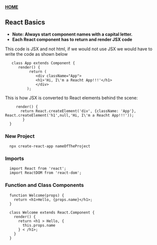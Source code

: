 [**HOME**](/index.md)


## React Basics

* **Note: Always start component names with a capital letter.**
* **Each React component has to return and render JSX code**

    
 This code is JSX and not html, if we would not use JSX we would have to write the code as shown below 
 
       class App extends Component {
          render() {
               return (
                  <div className="App">
                  <h1>'Hi, I\'m a Reacht App!!!'</h1>
                  </div>
              );
              
              
This is how JSX is converted to React elements behind the scene:

         render() {
           return React.createElement('div', {className: 'App'}, React.createElement('h1',null,'Hi, I\'m a Reacht App!!!'));
            }
      }


### New Project

      npx create-react-app nameOfTheProject


### Imports

      import React from 'react';
      import ReactDOM from 'react-dom';
    
    
### Function and Class Components

      function Welcome(props) {
        return <h1>Hello, {props.name}</h1>;
      }
    
      class Welcome extends React.Component {
        render() {
          return <h1 > Hello, {
            this.props.name
          } < /h1>;
        }
      }



